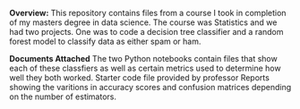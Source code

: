 **Overview:**
This repository contains files from a course I took in completion of my masters degree in data science. The course was Statistics and we had two projects. One was to code a decision tree classifier and a random forest model to classify data as either spam or ham.

**Documents Attached**
The two Python notebooks contain files that show each of these classfiers as well as certain metrics used to determine how well they both worked.
Starter code file provided by professor
Reports showing the varitions in accuracy scores and confusion matrices depending on the number of estimators. 
